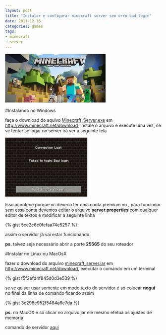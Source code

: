 ```yaml
---
layout: post
title: "Instalar e configurar minecraft server sem erro bad login"
date: 2011-12-16
categories: games
tags:
- minecraft
- server
---
```


![](/assets/images/post/2011-12-16-instalar-e-configurar-minecraft-server-sem-erro-bad-login/minecraft.jpg)

#Instalando no Windows

faça o download do aquivo [Minecraft_Server.exe](https://s3.amazonaws.com/MinecraftDownload/launcher/Minecraft_Server.exe) em http://www.minecraft.net/download, instale o arquivo e execute uma vez, se vc tentar se logar no server irá ver a seguinte tela

![](/assets/images/post/2011-12-16-instalar-e-configurar-minecraft-server-sem-erro-bad-login/bad_login.jpg)

Isso acontece porque vc deveria ter uma conta premium no [](http://www.minecraft.net), para funcionar sem essa conta devemos editar o arquivo **server.properties** com qualquer editor de textos e modificar a seguinte linha

{% gist 5ce2c6c0fefaa74e5257 %}

assim o servidor já vai estar funcionando

**ps.** talvez seja necessário abrir a porte **25565** do seu roteador

#Instalar no Linux ou MacOsX

fazer o download do arquivo [minecraft_server.jar](https://s3.amazonaws.com/MinecraftDownload/launcher/minecraft_server.jar?) em http://www.minecraft.net/download, executar o comando em um terminal

{% gist f5f2efd4f845d0d3e539 %}

se vc quiser usar somente em modo texto do servidor é só colocar **nogui** no final da linha de comando ficando assim

{% gist  3c298e952f5484a6e7da %}

**ps.** no MacOX é só clicar no arquivo jar ele mesmo efetua os ajustes de memoria

comando de servidor [aqui](http://minecraft.gamepedia.com/Server_commands?cookieSetup=true)
